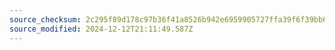 ```yaml
---
source_checksum: 2c295f89d178c97b36f41a8526b942e6959905727ffa39f6f39bb67108668f25
source_modified: 2024-12-12T21:11:49.587Z
---
```


